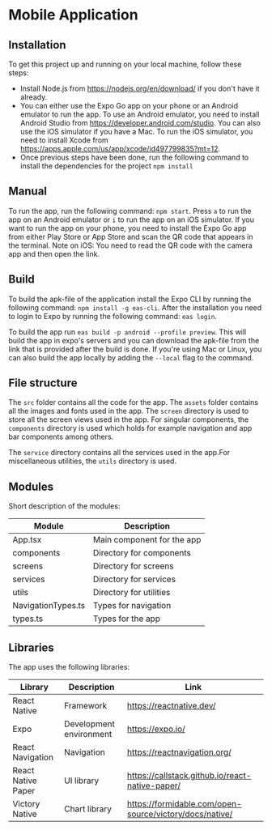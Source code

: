 # Mobile Application

## Installation

To get this project up and running on your local machine, follow these steps:

-   Install Node.js from <https://nodejs.org/en/download/> if you don't have it already.
-   You can either use the Expo Go app on your phone or an Android emulator to run the app. To use an Android emulator, you need to install Android Studio from <https://developer.android.com/studio>. You can also use the iOS simulator if you have a Mac. To run the iOS simulator, you need to install Xcode from <https://apps.apple.com/us/app/xcode/id497799835?mt=12>.
-   Once previous steps have been done, run the following command to install the dependencies for the project `npm install`

## Manual

To run the app, run the following command: `npm start`. Press `a` to run the app on an Android emulator or `i` to run the app on an iOS simulator. If you want to run the app on your phone, you need to install the Expo Go app from either Play Store or App Store and scan the QR code that appears in the terminal. Note on iOS: You need to read the QR code with the camera app and then open the link.

## Build

To build the apk-file of the application install the Expo CLI by running the following command: `npm install -g eas-cli`. After the installation you need to login to Expo by running the following command: `eas login`.

To build the app run `eas build -p android --profile preview`. This will build the app in expo's servers and you can download the apk-file from the link that is provided after the build is done. If you're using Mac or Linux, you can also build the app locally by adding the `--local` flag to the command.

## File structure

The `src` folder contains all the code for the app. The `assets` folder contains all the images and fonts used in the app. The `screen` directory is used to store all the screen views used in the app. For singular components, the `components` directory is used which holds for example navigation and app bar components among others.

The `service` directory contains all the services used in the app.For miscellaneous utilities, the `utils` directory is used.

## Modules

Short description of the modules:

| Module             | Description                |
| ------------------ | -------------------------- |
| App.tsx            | Main component for the app |
| components         | Directory for components   |
| screens            | Directory for screens      |
| services           | Directory for services     |
| utils              | Directory for utilities    |
| NavigationTypes.ts | Types for navigation       |
| types.ts           | Types for the app          |

## Libraries

The app uses the following libraries:

| Library            | Description             | Link                                                      |
| ------------------ | ----------------------- | --------------------------------------------------------- |
| React Native       | Framework               | <https://reactnative.dev/>                                |
| Expo               | Development environment | <https://expo.io/>                                        |
| React Navigation   | Navigation              | <https://reactnavigation.org/>                            |
| React Native Paper | UI library              | <https://callstack.github.io/react-native-paper/>         |
| Victory Native     | Chart library           | <https://formidable.com/open-source/victory/docs/native/> |
